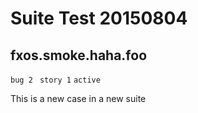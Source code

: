 # Suite Test 20150804

## fxos.smoke.haha.foo
`bug 2 `
`story 1`
`active`

This is a new case in a new suite
